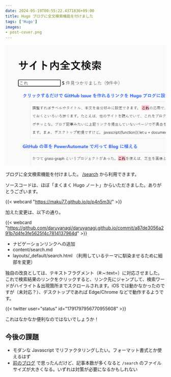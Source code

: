 ```yaml
---
date: 2024-05-19T00:55:22.4371836+09:00
title: Hugo ブログに全文検索機能を付けました
tags: ['Hugo']
images:
- post-cover.png
---
```


![開発中の検索画面のスクリーンショット](image1.png)

ブログに全文検索機能を付けました。 [/search](/search) から利用できます。

ソースコードは、ほぼ「まくまく Hugo ノート」からいただきました。ありがとうございます。

{{< webcard "https://maku77.github.io/p/p4n5m3i/" >}}

加えた変更は、以下の通り。

{{< webcard "https://github.com/daruyanagi/daruyanagi.github.io/commit/a87de3056a291b7d4fe3fe5625f4c7814137964d" >}}

- ナビゲーションリンクへの追加
- content/search.md
- layouts/_default/search.html （利用しているテーマに馴染ませるために細部を変更）

独自の改良としては、テキストフラグメント（#:~:text=）に対応させました。これで検索結果のリンクをクリックすると、リンク先にジャンプして、検索ワードがハイライト＆出現箇所までスクロールされます。iOS では動かなかったのですが（未対応？）、デスクトップであれば Edge/Chrome などで動作するようです。

{{< twitter user="status" id="1791797956770955608" >}}

これはなかなか便利なのではないでしょうか！

## 今後の課題

- モダンな Javascript でリファクタリングしたい。フォーマット書式とか使えるはず
- [前のブログ](https://blog.daruyanagi.jp/) で思ったんだけど、記事本数が多くなると `/search` のファイルサイズが大きくなる。いずれは対策が必要になるかもしれない